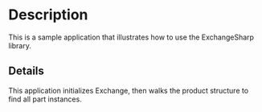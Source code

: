 # Description
This is a sample application that illustrates how to use the ExchangeSharp library.

## Details
This application initializes Exchange, then walks the product structure to find all part instances.


